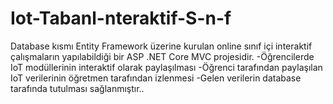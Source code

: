 # Iot-Tabanl-nteraktif-S-n-f
Database kısmı Entity Framework üzerine kurulan online sınıf içi interaktif çalışmaların yapılabildiği bir ASP .NET Core MVC projesidir.
-Öğrencilerde IoT modüllerinin interaktif olarak paylaşılması
-Öğrenci tarafından paylaşılan IoT verilerinin öğretmen tarafından izlenmesi 
-Gelen verilerin database tarafında tutulması sağlanmıştır..
